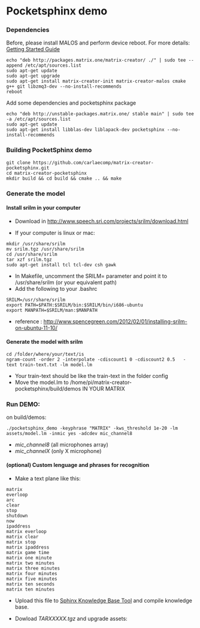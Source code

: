 # Pocketsphinx demo

### Dependencies 

Before, please install MALOS and perform device reboot. For more details: [Getting Started Guide](https://github.com/matrix-io/matrix-creator-quickstart/wiki/2.-Getting-Started)
```
echo "deb http://packages.matrix.one/matrix-creator/ ./" | sudo tee --append /etc/apt/sources.list
sudo apt-get update
sudo apt-get upgrade
sudo apt-get install matrix-creator-init matrix-creator-malos cmake g++ git libzmq3-dev --no-install-recommends
reboot
```
Add some dependencies and pocketsphinx package
```
echo "deb http://unstable-packages.matrix.one/ stable main" | sudo tee -a /etc/apt/sources.list
sudo apt-get update
sudo apt-get install libblas-dev liblapack-dev pocketsphinx --no-install-recommends
```

### Building PocketSphinx demo
``` 
git clone https://github.com/carlaecomp/matrix-creator-pocketsphinx.git
cd matrix-creator-pocketsphinx
mkdir build && cd build && cmake .. && make
```
### Generate the model

#### Install srilm in your computer
- Download in http://www.speech.sri.com/projects/srilm/download.html

- If your computer is linux or mac:

```
mkdir /usr/share/srilm
mv srilm.tgz /usr/share/srilm
cd /usr/share/srilm
tar xzf srilm.tgz
sudo apt-get install tcl tcl-dev csh gawk
```
- In Makefile, uncomment the SRILM= parameter and point it to /usr/share/srilm (or your equivalent path)
- Add the following to your .bashrc

```
SRILM=/usr/share/srilm
export PATH=$PATH:$SRILM/bin:$SRILM/bin/i686-ubuntu
export MANPATH=$SRILM/man:$MANPATH
```
- reference : http://www.spencegreen.com/2012/02/01/installing-srilm-on-ubuntu-11-10/ 

#### Generate the model with srilm

```
cd /folder/where/your/text/is
ngram-count -order 2 -interpolate -cdiscount1 0 -cdiscount2 0.5   -text train-text.txt -lm model.lm
```
- Your train-text should be like the train-text in the folder config
- Move the model.lm to /home/pi/matrix-creator-pocketsphinx/build/demos IN YOUR MATRIX

### Run DEMO:
on build/demos:
```
./pocketsphinx_demo -keyphrase "MATRIX" -kws_threshold 1e-20 -lm assets/model.lm -inmic yes -adcdev mic_channel8
``` 
- *mic_channel8* (all microphones array)
- *mic_channelX* (only X microphone)

#### (optional) Custom lenguage and phrases for recognition 

+ Make a text plane like this: 
``` 
matrix
everloop
arc 
clear
stop
shutdown
now
ipaddress
matrix everloop
matrix clear
matrix stop
matrix ipaddress
matrix game time
matrix one minute
matrix two minutes
matrix three minutes
matrix four minutes
matrix five minutes
matrix ten seconds
matrix ten minutes
```

+ Upload this file to [Sphinx Knowledge Base Tool](http://www.speech.cs.cmu.edu/tools/lmtool-new.html) and compile knowledge base.

+ Dowload *TARXXXXX.tgz* and upgrade assets: 


